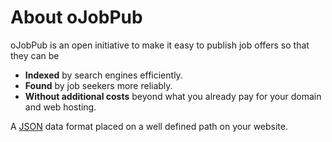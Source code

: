 # About oJobPub

oJobPub is an open initiative to make it easy to publish job offers so that they can be 

- **Indexed** by search engines efficiently.
- **Found** by job seekers more reliably.
- **Without additional costs** beyond what you already pay for your domain and web hosting.

A [JSON](https://en.wikipedia.org/wiki/JSON) data format placed on a well defined path on your website.
